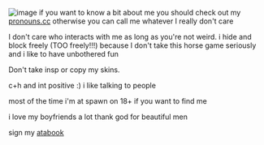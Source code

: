 ![image]((https://cdn.discordapp.com/attachments/1300773188099375105/1310754036299071570/8A1142EB-8B68-40A7-9E0C-A39F08562275.gif?ex=67465e52&is=67450cd2&hm=931a04246145560392d5e6dd14ed460eebf27aec5fdf7b4aa13d180ad738c442&))
if you want to know a bit about me you should check out my [pronouns.cc](https://pronouns.cc/@Materia) otherwise you can call me whatever I really don't care 

I don't care who interacts with me as long as you're not weird. i hide and block freely (TOO freely!!!) because I don't take this horse game seriously and i like to have unbothered fun

Don't take insp or copy my skins.

c+h and int positive :) i like talking to people

most of the time i'm at spawn on 18+ if you want to find me


i love my boyfriends a lot thank god for beautiful men

sign my [atabook](https://materia.atabook.org)

